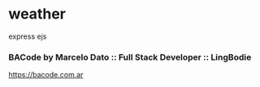# weather
express ejs

### BACode by Marcelo Dato :: Full Stack Developer :: LingBodie
https://bacode.com.ar
